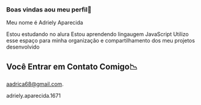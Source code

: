 ### Boas vindas aou meu perfil🖤

Meu nome é Adriely Aparecida

Estou estudando no alura
Estou aprendendo lingaugem JavaScript
Utilizo esse espaço para minha organização e compartilhamento dos meu projetos desenvolvido

## Você Entrar em Contato Comigo📉

aadrica68@gmail.com.

adriely.aparecida.1671






